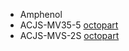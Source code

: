 * Amphenol 
 * ACJS-MV35-5 [octopart](https://octopart.com/acjs-mv35-5-amphenol-25883559)
 * ACJS-MVS-2S [octopart](https://octopart.com/acjm-mvs-2s-amphenol-21124185)
